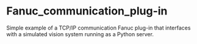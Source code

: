# Fanuc_communication_plug-in
Simple example of a TCP/IP communication Fanuc plug-in that interfaces with a simulated vision system running as a Python server.
